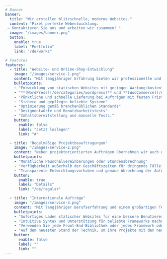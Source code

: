 ```yaml
---
# Banner
banner:
  title: "Wir erstellen blitzschnelle, moderne Websites."
  content: "Pixel perfekte Webentwicklung.
_— Kontaktieren Sie uns und arbeiten wir zusammen!_"
  image: "/images/banner.png"
  button:
    enable: true
    label: "Portfolio"
    link: "/de/works"

# Features
features:
  - title: "Website- und Online-Shop-Entwicklung"
    image: "/images/service-1.png"
    content: "Mit langjähriger Erfahrung bieten wir professionelle und langfristige Ergebnisse. Basierend auf modernen Methoden und umfangreichen Marktkenntnissen steigern wir den Umsatz und die Kundenbasis."
    bulletpoints:
    - "Entwicklung von statischen Websites mit geringen Wartungskosten"
    - "**[WordPress](/de/categories/wordpress)** und **[WooCommerce](/de/categories/woocommerce)** Websites"
    - "Pünktliche und schnelle Lieferung bei Aufträgen mit festen Fristen"
    - "Sichere und gepflegte beliebte Systeme"
    - "Optimierung gemäß branchenüblichen Standards"
    - "Designentwürfe und Benutzbarkeitstests"
    - "Inhaltsbereitstellung und manuelle Tests."
    button:
      enable: false
      label: "Jetzt loslegen"
      link: "#"

  - title: "Regelmäßige Projektbeauftragungen"
    image: "/images/service-2.png"
    content: "Neben projektorientierten Aufträgen übernehmen wir auch die Entwicklung und Wartung umfangreicher Websites im Rahmen einer langfristigen Zusammenarbeit."
    bulletpoints:
    - "Monatliche Pauschalvereinbarungen oder Stundenabrechnung"
    - "Verfügbarkeit außerhalb der Geschäftszeiten für dringende Fälle"
    - "Transparente Entwicklungsvorhaben und genaue Abrechnung der Aufgaben"
    button:
      enable: true
      label: "Details"
      link: "/de/regular"

  - title: "Internationale Aufträge"
    image: "/images/service-3.png"
    content: "Mit langjähriger Berufserfahrung und einem großartigen Team übernehmen wir Aufträge im In- und Ausland."
    bulletpoints:
    - "Sofortiges Laden statischer Websites für eine bessere Benutzererfahrung und SEO."
    - "Intuitive Syntax und Unterstützung für beliebte Frameworks machen das Erlernen und Verwenden von Astro zum Kinderspiel."
    - "Verwenden Sie jede Front-End-Bibliothek oder jedes Framework oder erstellen Sie benutzerdefinierte Komponenten für Projekte jeder Größe."
    - "Auf dem neuesten Stand der Technik, um Ihre Projekte mit den neuesten Webstandards auf dem Laufenden zu halten."
    button:
      enable: false
      label: ""
      link: ""
---
```

